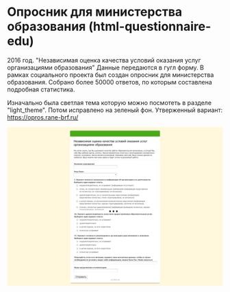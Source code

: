 # Опросник для министерства образования (html-questionnaire-edu)
2016 год. "Независимая оценка качества условий оказания услуг организациями образования"
Данные передаются в гугл форму. В рамках социального проекта был создан опросник для министерства образования. Собрано более 50000 ответов, по которым составлена подробная статистика.

Изначально была светлая тема которую можно посмотеть в разделе "light_theme". Потом исправлено на зеленый фон.
Утверженный вариант:
https://opros.rane-brf.ru/


![Опрос для министрестерства образования](screen-edu.png "Опрос для министрестерства образования")
